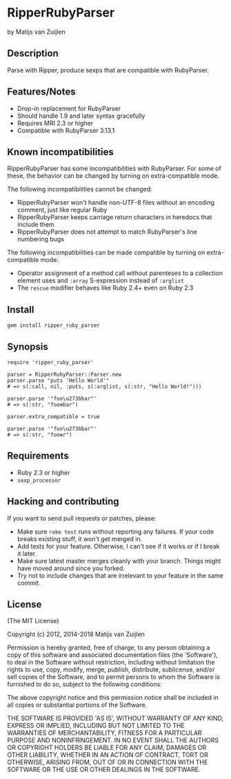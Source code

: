 # RipperRubyParser

by Matijs van Zuijlen

## Description

Parse with Ripper, produce sexps that are compatible with RubyParser.

## Features/Notes

* Drop-in replacement for RubyParser
* Should handle 1.9 and later syntax gracefully
* Requires MRI 2.3 or higher
* Compatible with RubyParser 3.13.1

## Known incompatibilities

RipperRubyParser has some incompatibilities with RubyParser. For some of these,
the behavior can be changed by turning on extra-compatible mode.

The following incompatibilities cannot be changed:

* RipperRubyParser won't handle non-UTF-8 files without an encoding comment,
  just like regular Ruby
* RipperRubyParser keeps carriage return characters in heredocs that include them
* RipperRubyParser does not attempt to match RubyParser's line numbering bugs

The following incompatibilities can be made compatible by turning on
extra-compatible mode:

* Operator assignment of a method call without parenteses to a collection
  element uses and `:array` S-expression instead of `:arglist`
* The `rescue` modifier behaves like Ruby 2.4+ even on Ruby 2.3

## Install

    gem install ripper_ruby_parser

## Synopsis

    require 'ripper_ruby_parser'

    parser = RipperRubyParser::Parser.new
    parser.parse "puts 'Hello World'"
    # => s(:call, nil, :puts, s(:arglist, s(:str, "Hello World!")))

    parser.parse '"foo\u273bbar"'
    # => s(:str, "foo✻bar")

    parser.extra_compatible = true

    parser.parse '"foo\u273bbar"'
    # => s(:str, "foo✻r")

## Requirements

* Ruby 2.3 or higher
* `sexp_processor`

## Hacking and contributing

If you want to send pull requests or patches, please:

* Make sure `rake test` runs without reporting any failures. If your code
  breaks existing stuff, it won't get merged in.
* Add tests for your feature. Otherwise, I can't see if it works or if I
  break it later.
* Make sure latest master merges cleanly with your branch. Things might
  have moved around since you forked.
* Try not to include changes that are irrelevant to your feature in the
  same commit.

## License

(The MIT License)

Copyright (c) 2012, 2014-2018 Matijs van Zuijlen

Permission is hereby granted, free of charge, to any person obtaining
a copy of this software and associated documentation files (the
'Software'), to deal in the Software without restriction, including
without limitation the rights to use, copy, modify, merge, publish,
distribute, sublicense, and/or sell copies of the Software, and to
permit persons to whom the Software is furnished to do so, subject to
the following conditions:

The above copyright notice and this permission notice shall be
included in all copies or substantial portions of the Software.

THE SOFTWARE IS PROVIDED 'AS IS', WITHOUT WARRANTY OF ANY KIND,
EXPRESS OR IMPLIED, INCLUDING BUT NOT LIMITED TO THE WARRANTIES OF
MERCHANTABILITY, FITNESS FOR A PARTICULAR PURPOSE AND NONINFRINGEMENT.
IN NO EVENT SHALL THE AUTHORS OR COPYRIGHT HOLDERS BE LIABLE FOR ANY
CLAIM, DAMAGES OR OTHER LIABILITY, WHETHER IN AN ACTION OF CONTRACT,
TORT OR OTHERWISE, ARISING FROM, OUT OF OR IN CONNECTION WITH THE
SOFTWARE OR THE USE OR OTHER DEALINGS IN THE SOFTWARE.
